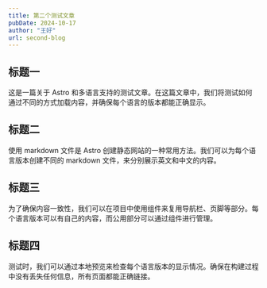 ```yaml
---
title: 第二个测试文章
pubDate: 2024-10-17
author: "王好"
url: second-blog
---
```


## 标题一

这是一篇关于 Astro 和多语言支持的测试文章。在这篇文章中，我们将测试如何通过不同的方式加载内容，并确保每个语言的版本都能正确显示。

## 标题二

使用 markdown 文件是 Astro 创建静态网站的一种常用方法。我们可以为每个语言版本创建不同的 markdown 文件，来分别展示英文和中文的内容。

## 标题三

为了确保内容一致性，我们可以在项目中使用组件来复用导航栏、页脚等部分。每个语言版本可以有自己的内容，而公用部分可以通过组件进行管理。

## 标题四

测试时，我们可以通过本地预览来检查每个语言版本的显示情况。确保在构建过程中没有丢失任何信息，所有页面都能正确链接。
